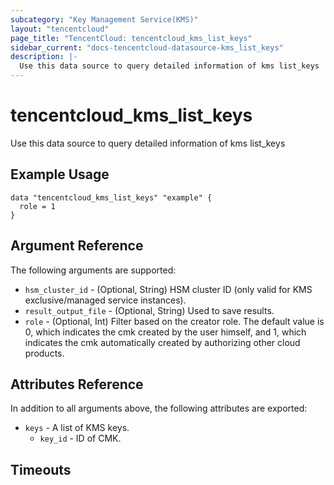 ```yaml
---
subcategory: "Key Management Service(KMS)"
layout: "tencentcloud"
page_title: "TencentCloud: tencentcloud_kms_list_keys"
sidebar_current: "docs-tencentcloud-datasource-kms_list_keys"
description: |-
  Use this data source to query detailed information of kms list_keys
---
```


# tencentcloud_kms_list_keys

Use this data source to query detailed information of kms list_keys

## Example Usage

```hcl
data "tencentcloud_kms_list_keys" "example" {
  role = 1
}
```

## Argument Reference

The following arguments are supported:

* `hsm_cluster_id` - (Optional, String) HSM cluster ID (only valid for KMS exclusive/managed service instances).
* `result_output_file` - (Optional, String) Used to save results.
* `role` - (Optional, Int) Filter based on the creator role. The default value is 0, which indicates the cmk created by the user himself, and 1, which indicates the cmk automatically created by authorizing other cloud products.

## Attributes Reference

In addition to all arguments above, the following attributes are exported:

* `keys` - A list of KMS keys.
  * `key_id` - ID of CMK.


## Timeouts

<no value>


